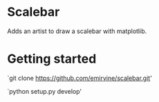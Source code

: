 Scalebar
========

Adds an artist to draw a scalebar with matplotlib.

Getting started
===============

`git clone https://github.com/emirvine/scalebar.git'

`python setup.py develop'
